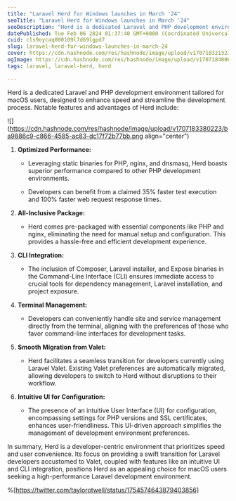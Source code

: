 ```yaml
---
title: "Laravel Herd for Windows launches in March '24"
seoTitle: "Laravel Herd for Windows launches in March '24"
seoDescription: "Herd is a dedicated Laravel and PHP development environment tailored for macOS users, designed to enhance speed and streamline the development process."
datePublished: Tue Feb 06 2024 01:37:40 GMT+0000 (Coordinated Universal Time)
cuid: cls9oycaq000109l7d69lgpd7
slug: laravel-herd-for-windows-launches-in-march-24
cover: https://cdn.hashnode.com/res/hashnode/image/upload/v1707183213231/1198e238-a5f2-4510-b03d-a375ecef6100.png
ogImage: https://cdn.hashnode.com/res/hashnode/image/upload/v1707184006324/591512e5-4989-49df-af89-242a810bb232.png
tags: laravel, laravel-herd, herd

---
```


Herd is a dedicated Laravel and PHP development environment tailored for macOS users, designed to enhance speed and streamline the development process. Notable features and advantages of Herd include:

![](https://cdn.hashnode.com/res/hashnode/image/upload/v1707183380223/ba9886c9-c866-4585-ac83-dc17f72b77bb.png align="center")

1. **Optimized Performance:**
    
    * Leveraging static binaries for PHP, nginx, and dnsmasq, Herd boasts superior performance compared to other PHP development environments.
        
    * Developers can benefit from a claimed 35% faster test execution and 100% faster web request response times.
        
2. **All-Inclusive Package:**
    
    * Herd comes pre-packaged with essential components like PHP and nginx, eliminating the need for manual setup and configuration. This provides a hassle-free and efficient development experience.
        
3. **CLI Integration:**
    
    * The inclusion of Composer, Laravel installer, and Expose binaries in the Command-Line Interface (CLI) ensures immediate access to crucial tools for dependency management, Laravel installation, and project exposure.
        
4. **Terminal Management:**
    
    * Developers can conveniently handle site and service management directly from the terminal, aligning with the preferences of those who favor command-line interfaces for development tasks.
        
5. **Smooth Migration from Valet:**
    
    * Herd facilitates a seamless transition for developers currently using Laravel Valet. Existing Valet preferences are automatically migrated, allowing developers to switch to Herd without disruptions to their workflow.
        
6. **Intuitive UI for Configuration:**
    
    * The presence of an intuitive User Interface (UI) for configuration, encompassing settings for PHP versions and SSL certificates, enhances user-friendliness. This UI-driven approach simplifies the management of development environment preferences.
        

In summary, Herd is a developer-centric environment that prioritizes speed and user convenience. Its focus on providing a swift transition for Laravel developers accustomed to Valet, coupled with features like an intuitive UI and CLI integration, positions Herd as an appealing choice for macOS users seeking a high-performance Laravel development environment.

%[https://twitter.com/taylorotwell/status/1754574643879403856]